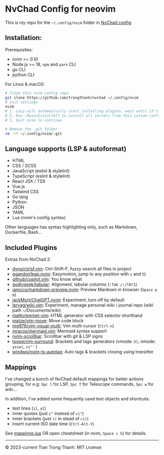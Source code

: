 NvChad Config for neovim
===============================

This is my repo for the `~/.config/nvim` folder in [NvChad config](https://nvchad.com/docs/config/walkthrough#custom_config)

## Installation:

Prerequisites: 

- nvim >= 0.10
- Node.js >= 18, `npm` and `yarn` CLI
- go CLI
- python CLI

For Linux & macOS:

```bash
# Clone this nvim config repo
git clone https://github.com/trongthanh/nvchad ~/.config/nvim
# init settings
nvim
# 1. Lazy will automatically start installing plugins, wait until it's done
# 2. Run :MasonInstallAll to install all servers from this custom config
# 3. Quit nvim to continue

# Remove the .git folder
rm -rf ~/.config/nvim/.git
```

## Language supports (LSP & autoformat)

- HTML
- CSS / SCSS
- JavaScript (eslint & stylelint)
- TypeScript (eslint & stylelint)
- React JSX / TSX
- Vue.js
- Tailwind CSS
- Go lang
- Python
- JSON
- YAML
- Lua (nvim's config syntax)

Other languages has syntax highlighting only, such as Markdown, Dockerfile, Bash...

## Included Plugins

Extras from NvChad 2:

- [dyng/ctrlsf.vim](https://github.com/dyng/ctrlsf.vim): Ctrl-Shift-F, fuzzy search all files in project
- [ggandor/leap.nvim](https://github.com/ggandor/leap.nvim): Easymotion, jump to any position with `s` and `S`)
- [github/copilot.vim](https://github.com/github/copilot.vim): You know what
- [godlygeek/tabular](https://github.com/godlygeek/tabular): Alignment, tabular columns (`:Tab /:/l0r1`)
- [iamcco/markdown-preview.nvim](https://github.com/iamcco/markdown-preview.nvim): Preview Mardown in browser (`Space p m`)
- [jackMort/ChatGPT.nvim](https://github.com/jackMort/ChatGPT.nvim): Experiment, turn off by default
- [lervag/wiki.vim](https://github.com/lervag/wiki.vim): Experiment, manage personal wiki / journal repo (wiki path ~/Documents/wiki) 
- [mattn/emmet-vim](https://github.com/mattn/emmet-vim): HTML generator with CSS selector shorthand
- [matze/vim-move](https://github.com/matze/vim-move): Move code block
- [mg979/vim-visual-multi](https://github.com/mg979/vim-visual-multi): Vim multi-cursor (`Ctrl-n`)
- [mracos/mermaid.vim](https://github.com/mracos/mermaid.vim): Mermaid syntax support
- [nvim-scrollbar](https://github.com/petertriho/nvim-scrollbar): Scrollbar with git & LSP signs
- [tpope/vim-surround](https://github.com/tpope/vim-surround): Brackets and tags generators (vmode: `S)`, nmode: `ysiw)`, `cs"'` )
- [windwp/nvim-ts-autotag](https://github.com/windwp/nvim-ts-autotag): Auto tags & brackets closing using treesitter

## Mappings

I've changed a bunch of NvChad default mappings for better actions grouping, for e.g: `Spc l` for LSP, `Spc f` for Telescope commands, `Spc w` for wiki...

In addition, I've added some frequently used text objects and shortcuts:

- text lines (`il`, `al`)
- inner quotes (just `c"` instead of `ci"`)
- inner brackets (just `c)` in stead of `ci)`)
- insert current ISO date time (`Ctrl-Alt-t`)

See [mappings.lua](./mappings.lua) OR open cheatsheet (in nvim, `Space c h`) for details.

---
© 2023-current Tran Trong Thanh. MIT License
